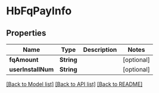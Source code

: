 # HbFqPayInfo

## Properties
Name | Type | Description | Notes
------------ | ------------- | ------------- | -------------
**fqAmount** | **String** |  | [optional] 
**userInstallNum** | **String** |  | [optional] 

[[Back to Model list]](../README.md#documentation-for-models) [[Back to API list]](../README.md#documentation-for-api-endpoints) [[Back to README]](../README.md)


